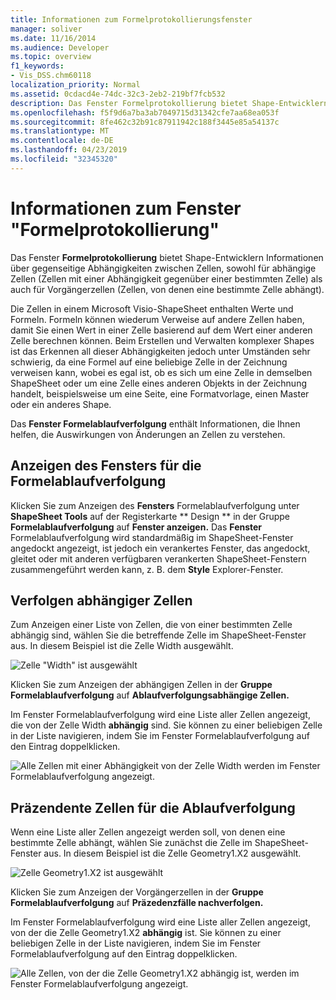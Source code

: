 ```yaml
---
title: Informationen zum Formelprotokollierungsfenster
manager: soliver
ms.date: 11/16/2014
ms.audience: Developer
ms.topic: overview
f1_keywords:
- Vis_DSS.chm60118
localization_priority: Normal
ms.assetid: 0cdacd4e-74dc-32c3-2eb2-219bf7fcb532
description: Das Fenster Formelprotokollierung bietet Shape-Entwicklern Informationen über gegenseitige Abhängigkeiten zwischen Zellen, sowohl für abhängige Zellen (Zellen mit einer Abhängigkeit gegenüber einer bestimmten Zelle) als auch für Vorgängerzellen (Zellen, von denen eine bestimmte Zelle abhängt).
ms.openlocfilehash: f5f9d6a7ba3ab7049715d31342cfe7aa68ea053f
ms.sourcegitcommit: 8fe462c32b91c87911942c188f3445e85a54137c
ms.translationtype: MT
ms.contentlocale: de-DE
ms.lasthandoff: 04/23/2019
ms.locfileid: "32345320"
---
```

# <a name="about-the-formula-tracing-window"></a>Informationen zum Fenster "Formelprotokollierung"

Das Fenster **Formelprotokollierung** bietet Shape-Entwicklern Informationen über gegenseitige Abhängigkeiten zwischen Zellen, sowohl für abhängige Zellen (Zellen mit einer Abhängigkeit gegenüber einer bestimmten Zelle) als auch für Vorgängerzellen (Zellen, von denen eine bestimmte Zelle abhängt). 
  
Die Zellen in einem Microsoft Visio-ShapeSheet enthalten Werte und Formeln. Formeln können wiederum Verweise auf andere Zellen haben, damit Sie einen Wert in einer Zelle basierend auf dem Wert einer anderen Zelle berechnen können. Beim Erstellen und Verwalten komplexer Shapes ist das Erkennen all dieser Abhängigkeiten jedoch unter Umständen sehr schwierig, da eine Formel auf eine beliebige Zelle in der Zeichnung verweisen kann, wobei es egal ist, ob es sich um eine Zelle in demselben ShapeSheet oder um eine Zelle eines anderen Objekts in der Zeichnung handelt, beispielsweise um eine Seite, eine Formatvorlage, einen Master oder ein anderes Shape. 
  
Das **Fenster Formelablaufverfolgung** enthält Informationen, die Ihnen helfen, die Auswirkungen von Änderungen an Zellen zu verstehen. 
  
## <a name="displaying-the-formula-tracing-window"></a>Anzeigen des Fensters für die Formelablaufverfolgung

Klicken Sie zum Anzeigen des **Fensters** Formelablaufverfolgung unter **ShapeSheet Tools** auf der Registerkarte ** Design ** in der Gruppe **Formelablaufverfolgung** auf **Fenster anzeigen.** Das **Fenster** Formelablaufverfolgung wird standardmäßig im ShapeSheet-Fenster angedockt angezeigt, ist jedoch ein verankertes Fenster, das angedockt, gleitet oder mit anderen verfügbaren verankerten ShapeSheet-Fenstern zusammengeführt werden kann, z. B. dem **Style** Explorer-Fenster. 
  
## <a name="tracing-dependent-cells"></a>Verfolgen abhängiger Zellen

Zum Anzeigen einer Liste von Zellen, die von einer bestimmten Zelle abhängig sind, wählen Sie die betreffende Zelle im ShapeSheet-Fenster aus. In diesem Beispiel ist die Zelle Width ausgewählt. 
  
![Zelle "Width" ist ausgewählt](media/ShapeSheetDependents_UI_01_ZA01039814.gif)
  
Klicken Sie zum Anzeigen der abhängigen Zellen in der **Gruppe Formelablaufverfolgung** auf **Ablaufverfolgungsabhängige Zellen.**
  
Im Fenster Formelablaufverfolgung wird eine Liste aller Zellen angezeigt, die von der Zelle Width **abhängig** sind. Sie können zu einer beliebigen Zelle in der Liste  navigieren, indem Sie im Fenster Formelablaufverfolgung auf den Eintrag doppelklicken. 
  
![Alle Zellen mit einer Abhängigkeit von der Zelle Width werden im Fenster Formelablaufverfolgung angezeigt.](media/ShapeSheetDependents_UI_02_ZA01039815.gif)
  
## <a name="tracing-precendent-cells"></a>Präzendente Zellen für die Ablaufverfolgung

Wenn eine Liste aller Zellen angezeigt werden soll, von denen eine bestimmte Zelle abhängt, wählen Sie zunächst die Zelle im ShapeSheet-Fenster aus. In diesem Beispiel ist die Zelle Geometry1.X2 ausgewählt. 
  
![Zelle Geometry1.X2 ist ausgewählt](media/ShapeSheetPrecedents_UI_01_ZA01039817.gif)
  
Klicken Sie zum Anzeigen der Vorgängerzellen in der **Gruppe Formelablaufverfolgung** auf **Präzedenzfälle nachverfolgen.**
  
Im Fenster Formelablaufverfolgung wird eine Liste aller Zellen angezeigt, von der die Zelle Geometry1.X2 **abhängig** ist. Sie können zu einer beliebigen Zelle in der Liste  navigieren, indem Sie im Fenster Formelablaufverfolgung auf den Eintrag doppelklicken. 
  
![Alle Zellen, von der die Zelle Geometry1.X2 abhängig ist, werden im Fenster Formelablaufverfolgung angezeigt.](media/ShapeSheetPrecedents_UI_02_ZA01039818.gif)
  


